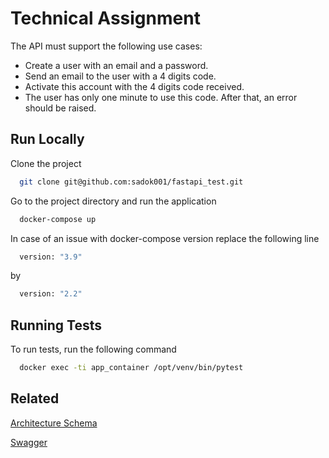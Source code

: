# Technical Assignment

The API must support the following use cases:
* Create a user with an email and a password.
* Send an email to the user with a 4 digits code.
* Activate this account with the 4 digits code received.
* The user has only one minute to use this code. After that, an error should be raised.
## Run Locally

Clone the project

```bash
  git clone git@github.com:sadok001/fastapi_test.git
```

Go to the project directory and run the application

```bash
  docker-compose up
```

In case of an issue with docker-compose version replace the following line

```bash
  version: "3.9"
```

by

```bash
  version: "2.2"
```

## Running Tests

To run tests, run the following command

```bash
  docker exec -ti app_container /opt/venv/bin/pytest
```

## Related


[Architecture Schema](https://drive.google.com/drive/folders/1QnqWbXRfADkBc_h7sSXNtXTp2b9g-G6j?usp=sharing)

[Swagger](http://localhost:8000/docs)

